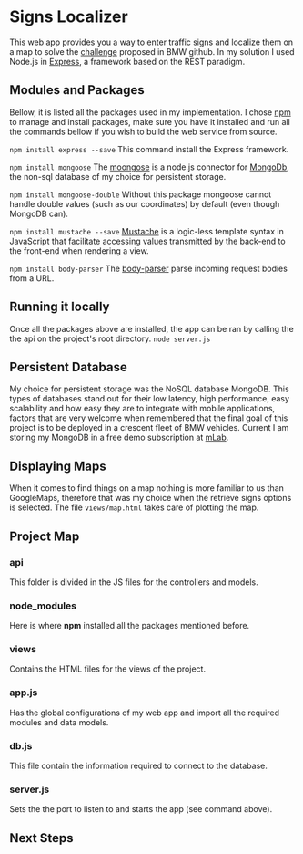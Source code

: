 # Signs Localizer
This web app provides you a way to enter traffic signs and localize them on a map to solve the [challenge](https://github.com/BMWGroupTechnologyOfficeUSA/dli-coding-challenge) proposed in BMW github. In my solution I used Node.js in [Express](https://expressjs.com/), a framework based on the REST paradigm.

## Modules and Packages
Bellow, it is listed all the packages used in my implementation. I chose [npm](https://www.npmjs.com/) to manage and install packages, make sure you have it installed and run all the commands bellow if you wish to build the web service from source.

```npm install express --save```
This command install the Express framework.

```npm install mongoose```
The [moongose](http://mongoosejs.com/) is a node.js connector for [MongoDb](https://www.mongodb.com/cloud/atlas/lp/general?jmp=search&utm_source=google&utm_campaign=Americas-US-MongoDB-to-Atlas-Brand-Alpha&utm_keyword=mongodb&utm_device=c&utm_network=g&utm_medium=cpc&utm_creative=223327451948&utm_matchtype=e&_bt=223327451948&_bk=mongodb&_bm=e&_bn=g&gclid=CjwKCAiA9MTQBRAREiwAzmytw_rP12jLhzHfplt4NGZnM3L0P9Hl7tJC1BnhUAdOPDO2PWfJho7E2xoCCsAQAvD_BwE), the non-sql database of my choice for persistent storage.

```npm install mongoose-double```
Without this package mongoose cannot handle double values (such as our coordinates) by default (even though MongoDB can).

```npm install mustache --save```
[Mustache](https://www.npmjs.com/package/mustache) is a logic-less template syntax in JavaScript that facilitate accessing values transmitted by the back-end to the front-end when rendering a view.

```npm install body-parser```
The [body-parser](https://www.npmjs.com/package/body-parser) parse incoming request bodies from a URL.

## Running it locally
Once all the packages above are installed, the app can be ran by calling the the api on the project's root directory.
```node server.js```

## Persistent Database
My choice for persistent storage was the NoSQL database MongoDB. This types of databases stand out for their low latency, high performance, easy scalability and how easy they are to integrate with mobile applications, factors that are very welcome when remembered that the final goal of this project is to be deployed in a crescent fleet of BMW vehicles. 
Current I am storing my MongoDB in a free demo subscription at [mLab](https://mlab.com/).
 
## Displaying Maps
When it comes to find things on a map nothing is more familiar to us than GoogleMaps, therefore that was my choice when the retrieve signs options is selected. The file ```views/map.html``` takes care of plotting the map.

## Project Map
### api
This folder is divided in the JS files for the controllers and models.
### node_modules
Here is where **npm** installed all the packages mentioned before.
### views
Contains the HTML files for the views of the project.
### app.js
Has the global configurations of my web app and import all the required modules and data models.
### db.js
This file contain the information required to connect to the database.
### server.js
Sets the the port to listen to and starts the app (see command above).

## Next Steps

